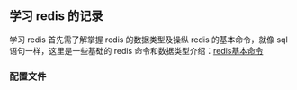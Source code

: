 ## 学习 redis 的记录

学习 redis 首先需了解掌握 redis 的数据类型及操纵 redis 的基本命令，就像 sql 语句一样，这里是一些基础的 redis 命令和数据类型介绍：[redis基本命令](https://github.com/SeekerandLo/redis-note/wiki/Redis-%E5%9F%BA%E7%A1%80%E7%9F%A5%E8%AF%86%EF%BC%8C%E5%91%BD%E4%BB%A4)

### 配置文件
